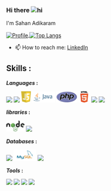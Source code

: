 ### Hi there <img src="https://user-images.githubusercontent.com/1303154/88677602-1635ba80-d120-11ea-84d8-d263ba5fc3c0.gif" width="28px" alt="hi">
I'm Sahan Adikaram


<a href="https://github.com/SahanAdikaram">
  <img alt="Profile" align="center" src="https://github-readme-stats.vercel.app/api?username=SahanAdikaram&count_private=true&show_icons=true&custom_title=My%20Github%20Statistics&hide=stars,issues" />
</a>
<a href="https://github.com/SahanAdikaram">
  <img alt="Top Langs" align="center" src="https://github-readme-stats.vercel.app/api/top-langs/?username=SahanAdikaram&langs_count=9&layout=compact" />
  

</a>




<br />




- 📫 How to reach me: 
<a href='https://www.linkedin.com/in/sahan-adikaram-861938258/'>LinkedIn</a>

## Skills  :

***Languages*  :**
<p> 
<code><img height="30" src="https://upload.wikimedia.org/wikipedia/commons/c/c3/Python-logo-notext.svg"></code>
<code><img height="30" src="https://github.com/SahanAdikaram/SahanAdikaram/blob/main/Logos/dart.png"></code>
<code><img height="30" src="https://github.com/SahanAdikaram/SahanAdikaram/blob/main/Logos/javascript.svg"></code>
<code><img height="30" src="https://github.com/SahanAdikaram/SahanAdikaram/blob/main/Logos/java-ar21.svg"></code>
<code><img height="30" src="https://github.com/SahanAdikaram/SahanAdikaram/blob/main/Logos/PHP-logo.svg"></code>
<code><img height="30" src="https://github.com/SahanAdikaram/SahanAdikaram/blob/main/Logos/HTML5_logo_and_wordmark.svg"></code>
<code><img height="30" src="https://github.com/SahanAdikaram/SahanAdikaram/blob/main/Logos/solidity-logo-vector.png"></code>
 <code><img height="30" src="https://github.com/SahanAdikaram/SahanAdikaram/blob/main/Logos/Apache_Maven_logo.svg.png"></code>
</p>

***libraries*  :**
<p>
<code><img height="30" src="https://github.com/SahanAdikaram/SahanAdikaram/blob/main/Logos/nodeJs.svg"></code>
<code><img height="30" src="https://github.com/SahanAdikaram/SahanAdikaram/blob/main/Logos/flutter.svg"></code>
</p>

***Databases*  :**
<p>
<code><img height="30" src="https://github.com/SahanAdikaram/SahanAdikaram/blob/main/Logos/Firebase_Logo_Standard_Lockup.svg"></code>
<code><img height="30" src="https://github.com/SahanAdikaram/SahanAdikaram/blob/main/Logos/mysql-ar21.svg"></code>
<code><img height="30" src="https://github.com/SahanAdikaram/SahanAdikaram/blob/main/Logos/mongodb-ar21.svg"></code>
</p>

***Tools*  :**
<p>


<code><img height="30" src="https://upload.wikimedia.org/wikipedia/commons/e/e0/Git-logo.svg"></code>
<code><img height="30" src="https://github.com/SahanAdikaram/SahanAdikaram/blob/main/Logos/visual-studio.svg"></code>
<code><img height="30" src="https://github.com/SahanAdikaram/SahanAdikaram/blob/main/Logos/remix.png"></code> 
<code><img height="30" src="https://github.com/SahanAdikaram/SahanAdikaram/blob/main/Logos/ij.png"></code> 


</p>

